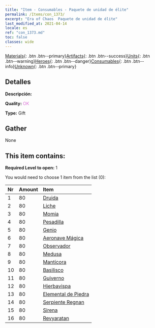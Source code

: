 ```yaml
---
title: "Item - Consumables - Paquete de unidad de élite"
permalink: /Items/con_1373/
excerpt: "Era of Chaos  Paquete de unidad de élite"
last_modified_at: 2021-04-14
locale: es
ref: "con_1373.md"
toc: false
classes: wide
---
```

 [Materials](/es/Items/){: .btn .btn--primary}[Artifacts](/es/Items/Artifacts/){: .btn .btn--success}[Units](/es/Items/Units/){: .btn .btn--warning}[Heroes](/es/Items/Heroes/){: .btn .btn--danger}[Consumables](/es/Items/Consumables/){: .btn .btn--info}[Unknown](/es/Items/Unknown/){: .btn .btn--primary}

## Detalles
 **Descripción:** 

 **Quality:** <span style="color: #DA70D6">OK</span>

 **Type:** Gift

## Gather

  None

## This item contains:

 **Required Level to open:** 1

 You would need to choose 1 item from the list (0):

  | Nr | Amount |     Item    |
  |:---|:-------|:------------|
  | 1 | 80 | [Druida](/es/Items/unt_206/) | 
  | 2 | 80 | [Liche](/es/Items/unt_212/) | 
  | 3 | 80 | [Momia](/es/Items/unt_215/) | 
  | 4 | 80 | [Pesadilla](/es/Items/unt_233/) | 
  | 5 | 80 | [Genio](/es/Items/unt_239/) | 
  | 6 | 80 | [Aeronave Mágica](/es/Items/unt_242/) | 
  | 7 | 80 | [Observador](/es/Items/unt_246/) | 
  | 8 | 80 | [Medusa](/es/Items/unt_247/) | 
  | 9 | 80 | [Mantícora](/es/Items/unt_249/) | 
  | 10 | 80 | [Basilisco](/es/Items/unt_256/) | 
  | 11 | 80 | [Guiverno](/es/Items/unt_258/) | 
  | 12 | 80 | [Hierbavispa](/es/Items/unt_260/) | 
  | 13 | 80 | [Elemental de Piedra](/es/Items/unt_266/) | 
  | 14 | 80 | [Serpiente Regnan](/es/Items/unt_276/) | 
  | 15 | 80 | [Sirena](/es/Items/unt_277/) | 
  | 16 | 80 | [Revyaratan](/es/Items/unt_280/) | 
